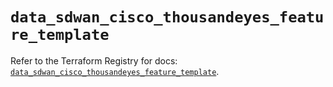 # `data_sdwan_cisco_thousandeyes_feature_template`

Refer to the Terraform Registry for docs: [`data_sdwan_cisco_thousandeyes_feature_template`](https://registry.terraform.io/providers/ciscodevnet/sdwan/0.8.0/docs/data-sources/cisco_thousandeyes_feature_template).
